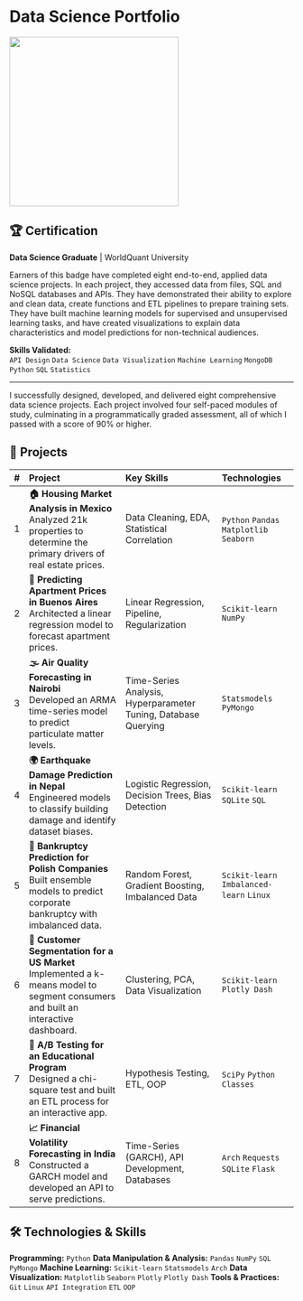 # Data Science Portfolio

<a href="#">
  <img src="https://images.credly.com/images/876b01ef-23aa-4a29-b6d2-56c230b89935/image.png" width="300" height="300">
</a>

## 🏆 Certification
**Data Science Graduate** | WorldQuant University

Earners of this badge have completed eight end-to-end, applied data science projects. In each project, they accessed data from files, SQL and NoSQL databases and APIs. They have demonstrated their ability to explore and clean data, create functions and ETL pipelines to prepare training sets. They have built machine learning models for supervised and unsupervised learning tasks, and have created visualizations to explain data characteristics and model predictions for non-technical audiences.

**Skills Validated:** </br>`API Design` `Data Science` `Data Visualization` `Machine Learning` `MongoDB` `Python` `SQL` `Statistics`

---

I successfully designed, developed, and delivered eight comprehensive data science projects. Each project involved four self-paced modules of study, culminating in a programmatically graded assessment, all of which I passed with a score of 90% or higher.

## 🚀 Projects

| # | Project | Key Skills | Technologies |
| :--- | :--- | :--- | :--- |
| 1 | **🏠 Housing Market Analysis in Mexico**<br/>Analyzed 21k properties to determine the primary drivers of real estate prices. | Data Cleaning, EDA, Statistical Correlation | `Python` `Pandas` `Matplotlib` `Seaborn` |
| 2 | **🏢 Predicting Apartment Prices in Buenos Aires**<br/>Architected a linear regression model to forecast apartment prices. | Linear Regression, Pipeline, Regularization | `Scikit-learn` `NumPy` |
| 3 | **🌫️ Air Quality Forecasting in Nairobi**<br/>Developed an ARMA time-series model to predict particulate matter levels. | Time-Series Analysis, Hyperparameter Tuning, Database Querying | `Statsmodels` `PyMongo` |
| 4 | **🌍 Earthquake Damage Prediction in Nepal**<br/>Engineered models to classify building damage and identify dataset biases. | Logistic Regression, Decision Trees, Bias Detection | `Scikit-learn` `SQLite` `SQL` |
| 5 | **💸 Bankruptcy Prediction for Polish Companies**<br/>Built ensemble models to predict corporate bankruptcy with imbalanced data. | Random Forest, Gradient Boosting, Imbalanced Data | `Scikit-learn` `Imbalanced-learn` `Linux` |
| 6 | **🛒 Customer Segmentation for a US Market**<br/>Implemented a k-means model to segment consumers and built an interactive dashboard. | Clustering, PCA, Data Visualization | `Scikit-learn` `Plotly Dash` |
| 7 | **📧 A/B Testing for an Educational Program**<br/>Designed a chi-square test and built an ETL process for an interactive app. | Hypothesis Testing, ETL, OOP | `SciPy` `Python Classes` |
| 8 | **📈 Financial Volatility Forecasting in India**<br/>Constructed a GARCH model and developed an API to serve predictions. | Time-Series (GARCH), API Development, Databases | `Arch` `Requests` `SQLite` `Flask` |

## 🛠️ Technologies & Skills

**Programming:** `Python`
**Data Manipulation & Analysis:** `Pandas` `NumPy` `SQL` `PyMongo`
**Machine Learning:** `Scikit-learn` `Statsmodels` `Arch`
**Data Visualization:** `Matplotlib` `Seaborn` `Plotly` `Plotly Dash`
**Tools & Practices:** `Git` `Linux` `API Integration` `ETL` `OOP`